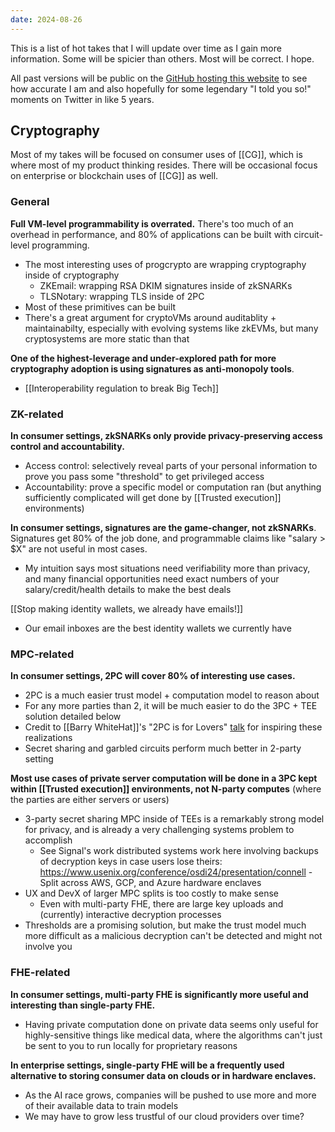 ```yaml
---
date: 2024-08-26
---
```

This is a list of hot takes that I will update over time as I gain more information. Some will be spicier than others. Most will be correct. I hope.

All past versions will be public on the [GitHub hosting this website](https://github.com/RiverRuby/wiki) to see how accurate I am and also hopefully for some legendary "I told you so!" moments on Twitter in like 5 years.

## Cryptography

Most of my takes will be focused on consumer uses of [[CG]], which is where most of my product thinking resides. There will be occasional focus on enterprise or blockchain uses of [[CG]] as well.

### General

**Full VM-level programmability is overrated.**  There's too much of an overhead in performance, and 80% of applications can be built with circuit-level programming.
- The most interesting uses of progcrypto are wrapping cryptography inside of cryptography
	- ZKEmail: wrapping RSA DKIM signatures inside of zkSNARKs
	- TLSNotary: wrapping TLS inside of 2PC
- Most of these primitives can be built 
- There's a great argument for cryptoVMs around auditablity + maintainabilty, especially with evolving systems like zkEVMs, but many cryptosystems are more static than that

**One of the highest-leverage and under-explored path for more cryptography adoption is using signatures as anti-monopoly tools**.
- [[Interoperability regulation to break Big Tech]]

### ZK-related

**In consumer settings, zkSNARKs only provide privacy-preserving access control and accountability.**
- Access control: selectively reveal parts of your personal information to prove you pass some "threshold" to get privileged access
- Accountability: prove a specific model or computation ran (but anything sufficiently complicated will get done by [[Trusted execution]] environments)

**In consumer settings, signatures are the game-changer, not zkSNARKs**. Signatures get 80% of the job done, and programmable claims like "salary > $X" are not useful in most cases.
- My intuition says most situations need verifiability more than privacy, and many financial opportunities need exact numbers of your salary/credit/health details to make the best deals

[[Stop making identity wallets, we already have emails!]]
- Our email inboxes are the best identity wallets we currently have

### MPC-related

**In consumer settings, 2PC will cover 80% of interesting use cases.** 
- 2PC is a much easier trust model + computation model to reason about
- For any more parties than 2, it will be much easier to do the 3PC + TEE solution detailed below
- Credit to [[Barry WhiteHat]]'s "2PC is for Lovers" [talk](https://www.youtube.com/watch?v=PzcDqegGoKI) for inspiring these realizations
- Secret sharing and garbled circuits perform much better in 2-party setting

**Most use cases of private server computation will be done in a 3PC kept within [[Trusted execution]] environments, not N-party computes** (where the parties are either servers or users)
- 3-party secret sharing MPC inside of TEEs is a remarkably strong model for privacy, and is already a very challenging systems problem to accomplish
	- See Signal's work distributed systems work here involving backups of decryption keys in case users lose theirs: https://www.usenix.org/conference/osdi24/presentation/connell
			- Split across AWS, GCP, and Azure hardware enclaves
- UX and DevX of larger MPC splits is too costly to make sense
	- Even with multi-party FHE, there are large key uploads and (currently) interactive decryption processes
- Thresholds are a promising solution, but make the trust model much more difficult as a malicious decryption can't be detected and might not involve you

### FHE-related

**In consumer settings, multi-party FHE is significantly more useful and interesting than single-party FHE.** 
- Having private computation done on private data seems only useful for highly-sensitive things like medical data, where the algorithms can't just be sent to you to run locally for proprietary reasons

**In enterprise settings, single-party FHE will be a frequently used alternative to storing consumer data on clouds or in hardware enclaves.**
- As the AI race grows, companies will be pushed to use more and more of their available data to train models
- We may have to grow less trustful of our cloud providers over time?